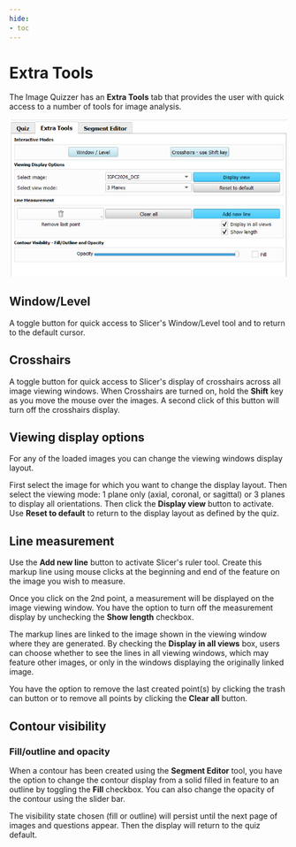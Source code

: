 ```yaml
---
hide:
- toc
---
```

<!-- let javascript handle toc on left sidebar -->
# Extra Tools

The Image Quizzer has an **Extra Tools** tab that provides the user with
quick access to a number of tools for image analysis.

![ExtraTools](assets/ExtraTools.png)

## Window/Level

A toggle button for quick access to Slicer's Window/Level tool and to return to the default cursor.

## Crosshairs

A toggle button for quick access to Slicer's display of crosshairs across all image viewing windows.
When Crosshairs are turned on, hold the **Shift** key as you move the mouse over the images.
A second click of this button will turn off the crosshairs display.


## Viewing display options

For any of the loaded images you can change the viewing windows display layout.

First select the image for which you want to change the display layout.
Then select the viewing mode: 1 plane only (axial, coronal, or sagittal) or 3 planes to display all orientations.
Then click the **Display view** button to activate.
Use **Reset to default** to return to the display layout as defined by the quiz.

## Line measurement

Use the **Add new line** button to activate Slicer's ruler tool.
Create this markup line using mouse clicks at the beginning and end of the feature on the image you wish to measure.

Once you click on the 2nd point, a measurement will be displayed on the image viewing window.
You have the option to turn off the measurement display by unchecking the **Show length** checkbox.

The markup lines are linked to the image shown in the viewing window where they are generated.
By checking the **Display in all views** box, users can choose whether to see the lines in all
viewing windows, which may feature other images, 
or only in the windows displaying the originally linked image.

You have the option to remove the last created point(s) by clicking the trash can button
or to remove all points by clicking the **Clear all** button.




## Contour visibility

### Fill/outline and opacity

When a contour has been created using the **Segment Editor** tool,
you have the option to change the contour display from a solid filled in feature to an outline by toggling the **Fill** checkbox.
You can also change the opacity of the contour using the slider bar.

The visibility state chosen (fill or outline) will persist until the next page of images and questions appear.
Then the display will return to the quiz default.